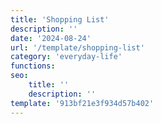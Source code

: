 ```yaml
---
title: 'Shopping List'
description: ''
date: '2024-08-24'
url: '/template/shopping-list'
category: 'everyday-life'
functions:
seo:
    title: ''
    description: ''
template: '913bf21e3f934d57b402'
---
```

